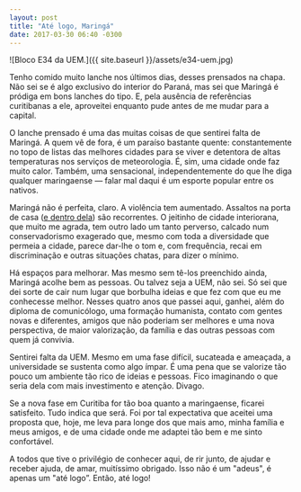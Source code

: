 ```yaml
---
layout: post
title: "Até logo, Maringá"
date: 2017-03-30 06:40 -0300
---
```

![Bloco E34 da UEM.]({{ site.baseurl }}/assets/e34-uem.jpg)

Tenho comido muito lanche nos últimos dias, desses prensados na chapa. Não sei se é algo exclusivo do interior do Paraná, mas sei que Maringá é pródiga em bons lanches do tipo. E, pela ausência de referências curitibanas a ele, aproveitei enquanto pude antes de me mudar para a capital.

O lanche prensado é uma das muitas coisas de que sentirei falta de Maringá. A quem vê de fora, é um paraíso bastante quente: constantemente no topo de listas das melhores cidades para se viver e detentora de altas temperaturas nos serviços de meteorologia. É, sim, uma cidade onde faz muito calor. Também, uma sensacional, independentemente do que lhe diga qualquer maringaense — falar mal daqui é um esporte popular entre os nativos.

Maringá não é perfeita, claro. A violência tem aumentado. Assaltos na porta de casa ([e dentro dela](https://www.manualdousuario.net/pos-assalto/)) são recorrentes. O jeitinho de cidade interiorana, que muito me agrada, tem outro lado um tanto perverso, calcado num conservadorismo exagerado que, mesmo com toda a diversidade que permeia a cidade, parece dar-lhe o tom e, com frequência, recai em discriminação e outras situações chatas, para dizer o mínimo.

Há espaços para melhorar. Mas mesmo sem tê-los preenchido ainda, Maringá acolhe bem as pessoas. Ou talvez seja a UEM, não sei. Só sei que dei sorte de cair num lugar que borbulha ideias e que fez com que eu me conhecesse melhor. Nesses quatro anos que passei aqui, ganhei, além do diploma de comunicólogo, uma formação humanista, contato com gentes novas e diferentes, amigos que não poderiam ser melhores e uma nova perspectiva, de maior valorização, da família e das outras pessoas com quem já convivia.

Sentirei falta da UEM. Mesmo em uma fase difícil, sucateada e ameaçada, a universidade se sustenta como algo ímpar. É uma pena que se valorize tão pouco um ambiente tão rico de ideias e pessoas. Fico imaginando o que seria dela com mais investimento e atenção. Divago.

Se a nova fase em Curitiba for tão boa quanto a maringaense, ficarei satisfeito. Tudo indica que será. Foi por tal expectativa que aceitei uma proposta que, hoje, me leva para longe dos que mais amo, minha família e meus amigos, e de uma cidade onde me adaptei tão bem e me sinto confortável.

A todos que tive o privilégio de conhecer aqui, de rir junto, de ajudar e receber ajuda, de amar, muitíssimo obrigado. Isso não é um "adeus", é apenas um "até logo”. Então, até logo!
